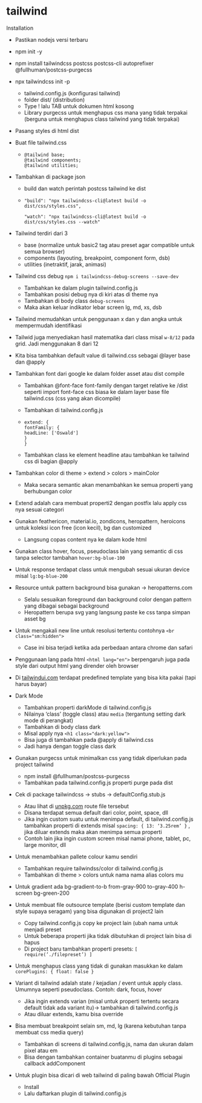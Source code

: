 # tailwind



Installation

- Pastikan nodejs versi terbaru

- npm init -y

- npm install tailwindcss postcss postcss-cli autoprefixer @fullhuman/postcss-purgecss

- npx tailwindcss init -p

  - tailwind.config.js (konfigurasi tailwind)
  - folder dist/ (distribution)
  - Type ! lalu TAB untuk dokumen html kosong
  - Library purgecss untuk menghapus css mana yang tidak terpakai (berguna untuk menghapus class tailwind yang tidak terpakai)

- Pasang styles di html dist

- Buat file tailwind.css

  - ```
    @tailwind base;
    @tailwind components;
    @tailwind utilities;
    ```

- Tambahkan di package json

  - build dan watch perintah postcss tailwind ke dist

  - ```
    "build": "npx tailwindcss-cli@latest build -o dist/css/styles.css",
    
    "watch": "npx tailwindcss-cli@latest build -o dist/css/styles.css --watch"
    ```

- Tailwind terdiri dari 3

  - base (normalize untuk basic2 tag atau preset agar compatible untuk semua browser)
  - components (layouting, breakpoint, component form, dsb)
  - utilities (inetraktif, jarak, animasi)

- Tailwind css debug `npm i tailwindcss-debug-screens --save-dev`

  - Tambahkan ke dalam plugin tailwind.config.js
  - Tambahkan posisi debug nya di kiri atas di theme nya
  - Tambahkan di body class `debug-screens`
  - Maka akan keluar indikator lebar screen lg, md, xs, dsb

- Tailwind memudahkan untuk penggunaan x dan y dan angka untuk mempermudah identifikasi

- Tailwid juga menyediakan hasil matematika dari class misal `w-8/12` pada grid. Jadi menggunakan 8 dari 12

- Kita bisa tambahkan default value di tailwind.css sebagai @layer base dan @apply

- Tambahkan font dari google ke dalam folder asset atau dist compile

  - Tambahkan @font-face font-family dengan target relative ke /dist seperti import font-face css biasa ke dalam layer base file tailwind.css (css yang akan dicompile)

  - Tambahkan di tailwind.config.js 

  - ```
    extend: {
    fontFamily: {
    headLine: ['Oswald']
    }
    }
    ```

  - Tambahkan class ke element headline atau tambahkan ke tailwind css di bagian @apply

- Tambahkan color di theme > extend > colors > mainColor

  - Maka secara semantic akan menambahkan ke semua properti yang berhubungan color

- Extend adalah cara membuat properti2 dengan postfix lalu apply css nya sesuai categori

- Gunakan feathericon, material.io, zondicons, heropattern, heroicons untuk koleksi icon free (icon kecil), bg dan customized

  - Langsung copas content nya ke dalam kode html

- Gunakan class hover, focus, pseudoclass lain yang semantic di css tanpa selector tambahan `hover:bg-blue-100`

- Untuk response terdapat class untuk mengubah sesuai ukuran device misal `lg:bg-blue-200`

- Resource untuk pattern background bisa gunakan -> heropatterns.com

  - Selalu sesuaikan foreground dan background color dengan pattern yang dibagai sebagai background
  - Heropattern berupa svg yang langsung paste ke css tanpa simpan asset bg

- Untuk mengakali new line untuk resolusi tertentu contohnya `<br class="sm:hidden">`

  - Case ini bisa terjadi ketika ada perbedaan antara chrome dan safari

- Penggunaan lang pada html `<html lang="en">` berpengaruh juga pada style dari output html yang dirender oleh browser
- Di [tailwindui.com](http://tailwindui.com) terdapat predefined template yang bisa kita pakai (tapi harus bayar)
- Dark Mode
    - Tambahkan properti darkMode di tailwind.config.js
    - Nilainya ‘class’ (toggle class) atau `media` (tergantung setting dark mode di perangkat)
    - Tambahkan di body class dark
    - Misal apply nya `<h1 class="dark:yellow">`
    - Bisa juga di tambahkan pada @apply di tailwind.css
    - Jadi hanya dengan toggle class dark
- Gunakan purgecss untuk minimalkan css yang tidak diperlukan pada project tailwind
    - npm install @fullhuman/postcss-purgecss
    - Tambahkan pada tailwind.config.js properti purge pada dist
- Cek di package tailwindcss → stubs → defaultConfig.stub.js
    - Atau lihat di [unpkg.com](http://unpkg.com) route file tersebut
    - Disana terdapat semua default dari color, point, space, dll
    - Jika ingin custom suatu untuk menimpa default, di tailwind.config.js tambahkan properti di extends misal `spacing: { 13: ‘3.25rem’ }` , jika diluar extends maka akan menimpa semua properti
    - Contoh lain jika ingin custom screen misal namai phone, tablet, pc, large monitor, dll
- Untuk menambahkan pallete colour kamu sendiri
    - Tambahkan require tailwindss/color di tailwind.config.js
    - Tambahkan di theme > colors untuk nama nama alias colors mu
- Untuk gradient ada bg-gradient-to-b from-gray-900 to-gray-400 h-screen bg-green-200

- Untuk membuat file outsource template (berisi custom template dan style supaya seragam) yang bisa digunakan di project2 lain
    - Copy tailwind.config.js copy ke project lain (ubah nama untuk menjadi preset
    - Untuk beberapa properti jika tidak dibutuhkan di project lain bisa di hapus
    - Di project baru tambahkan properti presets: `[ require(’./filepreset’) ]`
- Untuk menghapus class yang tidak di gunakan masukkan ke dalam `corePlugins: { float: false }`
- Variant di tailwind adalah state / kejadian / event untuk apply class. Umumnya seperti pseudoclass. Contoh: dark, focus, hover
    - Jika ingin extends varian (misal untuk properti tertentu secara default tidak ada variant itu)→ tambahkan di tailwind.config.js
    - Atau diluar extends, kamu bisa override
- Bisa membuat breakpoint selain sm, md, lg (karena kebutuhan tanpa membuat css media query)
    - Tambahkan di screens di tailwind.config.js, nama dan ukuran dalam pixel atau em
    - Bisa dengan tambahkan container buatanmu di plugins sebagai callback addComponent
- Untuk plugin bisa dicari di web tailwind di paling bawah Official Plugin
    - Install
    - Lalu daftarkan plugin di tailwind.config.js

